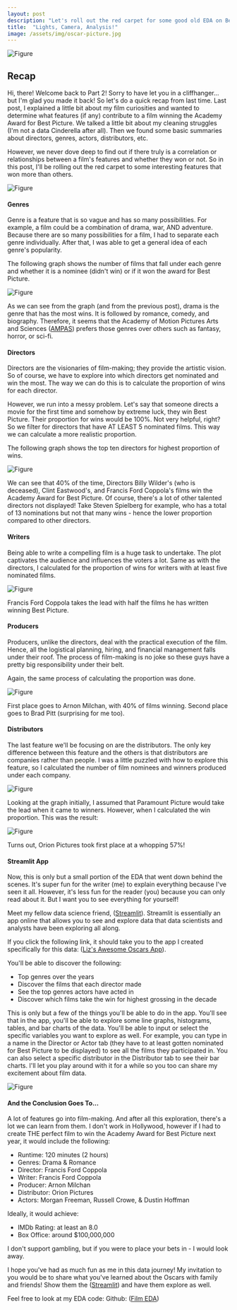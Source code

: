 ```yaml
---
layout: post
description: "Let's roll out the red carpet for some good old EDA on Best Picture winners!"
title:  "Lights, Camera, Analysis!"
image: /assets/img/oscar-picture.jpg
---
```


![Figure]({{site.url}}/{{site.baseurl}}/assets/img/cliffhanger.jpg)

## Recap
Hi, there! Welcome back to Part 2! Sorry to have let you in a cliffhanger... but I'm glad you made it back! So let's do a quick recap from last time. Last post, I explained a little bit about my film curiosities and wanted to determine what features (if any) contribute to a film winning the Academy Award for Best Picture. We talked a little bit about my cleaning struggles (I'm not a data Cinderella after all). Then we found some basic summaries about directors, genres, actors, distributors, etc. 

However, we never dove deep to find out if there truly is a correlation or relationships between a film's features and whether they won or not. So in this post, I'll be rolling out the red carpet to some interesting features that won more than others. 

![Figure]({{site.url}}/{{site.baseurl}}/assets/img/genre.jpg)

#### Genres
Genre is a feature that is so vague and has so many possibilities. For example, a film could be a combination of drama, war, AND adventure. Because there are so many possibilities for a film, I had to separate each genre individually. After that, I was able to get a general idea of each genre's popularity.

The following graph shows the number of films that fall under each genre and whether it is a nominee (didn't win) or if it won the award for Best Picture.

![Figure]({{site.url}}/{{site.baseurl}}/assets/img/genre_counts.png)

As we can see from the graph (and from the previous post), drama is the genre that has the most wins. It is followed by romance, comedy, and biography. Therefore, it seems that the Academy of Motion Pictures Arts and Sciences (<a href="https://www.oscars.org/oscars/voting" target="_blank">AMPAS</a>) prefers those genres over others such as fantasy, horror, or sci-fi.


#### Directors

Directors are the visionaries of film-making; they provide the artistic vision. So of course, we have to explore into which directors get nominated and win the most. The way we can do this is to calculate the proportion of wins for each director.

However, we run into a messy problem. Let's say that someone directs a movie for the first time and somehow by extreme luck, they win Best Picture. Their proportion for wins would be 100%. Not very helpful, right? So we filter for directors that have AT LEAST 5 nominated films. This way we can calculate a more realistic proportion.

The following graph shows the top ten directors for highest proportion of wins.

![Figure]({{site.url}}/{{site.baseurl}}/assets/img/director_proportion.png)

We can see that 40% of the time, Directors Billy Wilder's (who is deceased), Clint Eastwood's, and Francis Ford Coppola's films win the Academy Award for Best Picture. Of course, there's a lot of other talented directors not displayed! Take Steven Spielberg for example, who has a total of 13 nominations but not that many wins - hence the lower proportion compared to other directors.


#### Writers
Being able to write a compelling film is a huge task to undertake. The plot captivates the audience and influences the voters a lot. Same as with the directors, I calculated for the proportion of wins for writers with at least five nominated films.

![Figure]({{site.url}}/{{site.baseurl}}/assets/img/writer_proportion.png)

Francis Ford Coppola takes the lead with half the films he has written winning Best Picture.

#### Producers
Producers, unlike the directors, deal with the practical execution of the film. Hence, all the logistical planning, hiring, and financial management falls under their roof. The process of film-making is no joke so these guys have a pretty big responsibility under their belt.

Again, the same process of calculating the proportion was done.

![Figure]({{site.url}}/{{site.baseurl}}/assets/img/producer_proportion.png)

First place goes to Arnon Milchan, with 40% of films winning. Second place goes to Brad Pitt (surprising for me too).

#### Distributors
The last feature we'll be focusing on are the distributors. The only key difference between this feature and the others is that distributors are companies rather than people. I was a little puzzled with how to explore this feature, so I calculated the number of film nominees and winners produced under each company.

![Figure]({{site.url}}/{{site.baseurl}}/assets/img/distributor_counts.png)

Looking at the graph initially, I assumed that Paramount Picture would take the lead when it came to winners. However, when I calculated the win proportion. This was the result:

![Figure]({{site.url}}/{{site.baseurl}}/assets/img/distributor_proportion.png)

Turns out, Orion Pictures took first place at a whopping 57%!

#### Streamlit App
Now, this is only but a small portion of the EDA that went down behind the scenes. It's super fun for the writer (me) to explain everything because I've seen it all. However, it's less fun for the reader (you) because you can only read about it. But I want you to see everything for yourself!

Meet my fellow data science friend, (<a href="https://blog.streamlit.io/streamlit-101-python-data-app/" target="_blank">Streamlit</a>). Streamlit is essentially an app online that allows you to see and explore data that data scientists and analysts have been exploring all along. 

If you click the following link, it should take you to the app I created specifically for this data: (<a href="https://lizthewz-filmcode-main-xezj7n.streamlit.app/" target="_blank">Liz's Awesome Oscars App</a>).

You'll be able to discover the following:
- Top genres over the years
- Discover the films that each director made
- See the top genres actors have acted in
- Discover which films take the win for highest grossing in the decade

This is only but a few of the things you'll be able to do in the app. You'll see that in the app, you'll be able to explore some line graphs, histograms, tables, and bar charts of the data. You'll be able to input or select the specific variables you want to explore as well. For example, you can type in a name in the Director or Actor tab (they have to at least gotten nominated for Best Picture to be displayed) to see all the films they participated in. You can also select a specific distributor in the Distributor tab to see their bar charts. I'll let you play around with it for a while so you too can share my excitement about film data.

![Figure]({{site.url}}/{{site.baseurl}}/assets/img/best-picture.png)

#### And the Conclusion Goes To...
A lot of features go into film-making. And after all this exploration, there's a lot we can learn from them. I don't work in Hollywood, however if I had to create THE perfect film to win the Academy Award for Best Picture next year, it would include the following:

- Runtime: 120 minutes (2 hours)
- Genres: Drama & Romance
- Director: Francis Ford Coppola
- Writer: Francis Ford Coppola
- Producer: Arnon Milchan
- Distributor: Orion Pictures
- Actors: Morgan Freeman, Russell Crowe, & Dustin Hoffman

Ideally, it would achieve:
- IMDb Rating: at least an 8.0
- Box Office: around $100,000,000

I don't support gambling, but if you were to place your bets in - I would look away. 

I hope you've had as much fun as me in this data journey! My invitation to you would be to share what you've learned about the Oscars with family and friends! Show them the (<a href="https://lizthewz-filmcode-main-xezj7n.streamlit.app/" target="_blank">Streamlit</a>) and have them explore as well. 

Feel free to look at my EDA code:
Github: (<a href="https://github.com/LiztheWz/filmcode" target="_blank">Film EDA</a>)
